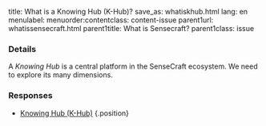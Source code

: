 title: What is a Knowing Hub (K-Hub)?
save_as: whatiskhub.html
lang: en
menulabel:
menuorder:contentclass: content-issue
parent1url: whatissensecraft.html
parent1title: What is Sensecraft?
parent1class: issue


### Details

A *Knowing Hub* is a central platform in the SenseCraft ecosystem. We need to explore its many dimensions.

### Responses
* [Knowing Hub (K-Hub)](./khub.html)
{.position}

